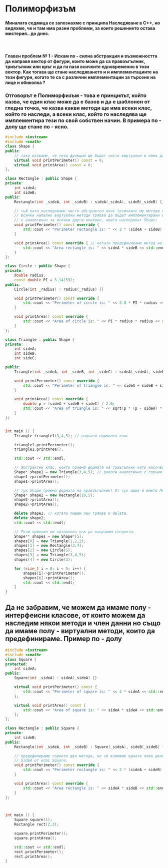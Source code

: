 # Полиморфизъм
#### Миналата седмица се запознахме с принципа **Наследяване** в C++, но видяхме, че и там има разни проблеми, за които решението остава мистерия.. до днес. 

<br>

#### Главен проблем № 1 - Искам по - силна абстракция и възможността да направя вектор от фигури, които може да са правоъгълник, триъгълник или кръг и да ги пазя всичките едновременно в този вектор. Как тогава ще стане наследяването и и имплементациите на тези фигури, когато те са с различни имплементации за търсене на лице и обиколка ? 

### Отговорът е Полиморфизъм - това е принципът, който казва, че един клас може да е базов и да е шаблонен от гледна точка, че казва какви методи ще има всеки клас, който го наследи, а всеки клас, който го наследява ще имплементира тези по свой собствен начин. В примера по - долу ще стане по - ясно. 

``` c++
#include <iostream>
#include <cmath>
class Shape {
public:
    // така казваме, че тези функции ще бъдат чисто виртуални и няма да има нужда да им пишем имплементация
    virtual void printPerimeter() const = 0; 
    virtual void printArea() const = 0;
};

class Rectangle : public Shape {
private:
    int sideA;
    int sideB;
public:
    Rectangle(int _sideA, int _sideB) : sideA(_sideA), sideB(_sideB) {}

    // тъй като наследяваме чисто абстрактен клас (всичките му методи са напълно виртуални)
    // всички напълно виртуални методи трябва да бъдат имплементирани в клас Rectangle и това
    // е аналогично за всички други класове, които наследяват Shape;
    void printPerimeter() const override { 
        std::cout << "Perimeter rectangle is: " << 2 * (sideA + sideB) << std::endl;
    }

    void printArea() const override { // когато предефинираме метод не е зле да пишем по един "override"
        std::cout << "Area rectangle is: " << sideA * sideB << std::endl;
    }
};

class Circle : public Shape {
private:
    double radius;
    const double PI = 3.141592;
public:
    Circle(int _radius) : radius(_radius) {}

    void printPerimeter() const override { 
        std::cout << "Perimeter of circle is: " << 2.0 * PI * radius << std::endl;
    }

    void printArea() const override {
        std::cout << "Area of circle is: " << PI * radius * radius << std::endl;
    }
};

class Triangle : public Shape {
private:
    int sideA;
    int sideB;
    int sideC;

public:
    Triangle(int _sideA, int _sideB, int _sideC) : sideA(_sideA), sideB(_sideB), sideC(_sideC) {}

    void printPerimeter() const override { 
        std::cout << "Perimeter of triangle is: " << sideA + sideB + sideC << std::endl; 
    }

    void printArea() const override {
        double p = (sideA + sideB + sideC) / 2.0;
        std::cout << "Area of triangle is: " << sqrt(p * (p - sideA) * (p - sideB) * (p - sideC)) << std::endl;
    }
};


int main () {
    Triangle triangle1(3,4,5); // напълно нормален клас

    triangle1.printPerimeter();
    triangle1.printArea();

    std::cout << std::endl;

    // абстрактен клас, който приема формата на триъгълник като насочва указател към новосъздадения обект.
    Shape* shape1 = new Triangle(3,4,5); // работи аналогично с горния клас.
    shape1->printPerimeter();
    shape1->printArea();

    // тук Shape приема формата на правоъгълник! От тук идва и името Поли- (много) морф- (форма) изъм;
    Shape* shape2 = new Rectangle(10,5); 
    shape2->printArea();
    shape2->printArea();

    delete shape1; // когато пишем new трябва и delete.
    delete shape2; 
    std::cout << std::endl;

    // Този принцип ни позволява пък да направим следното.
    Shape** shapes = new Shape*[5];
    shapes[0] = new Triangle(1,2,2);
    shapes[1] = new Rectangle(3,4);
    shapes[2] = new Circle(5);
    shapes[3] = new Triangle(3,4,5);
    shapes[4] = new Circle(3);

    for (size_t i = 0; i < 5; i++) {
        shapes[i]->printPerimeter();
        shapes[i]->printArea();
        std::cout << std::endl;
    }
}
```

## Да не забравим, че можем да имаме полу - интерфеисни класове, от които можем да наследим някои методи и член данни но също да имаме полу - виртуални методи, които да предефинираме. Пример по - долу

``` c++
#include <iostream>
#include <cmath>
class Square {
protected:
    int sideA;
public:
    Square(int _sideA) : sideA(_sideA) {} 

    virtual void printPerimeter() const {
        std::cout << "Perimeter of square is: " << 4 * sideA << std::endl;
    }; 

    virtual void printArea() const {
        std::cout << "Area of square is: " << sideA * sideA << std::endl;
    };
};

class Rectangle : public Square {
private:
    int sideB;
public:
    Rectangle(int _sideA, int _sideB) : Square(_sideA), sideB(_sideB) {}

    // предефинираме горните два метода, но си взимаме едната член данна
    // SideA от клас Square.
    void printPerimeter() const override { 
        std::cout << "Perimeter rectangle is: " << 2 * (sideA + sideB) << std::endl;
    }

    void printArea() const override { 
        std::cout << "Area rectangle is: " << sideA * sideB << std::endl;
    }
};



int main () {
    Square square(1);
    Rectangle rect(2,3);

    square.printPerimeter();
    square.printArea();

    std::cout << std::endl;
    rect.printPerimeter();
    rect.printArea();
}
```